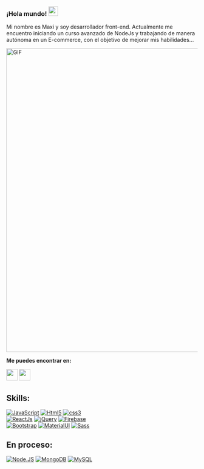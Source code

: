 ### ¡Hola mundo! <img src="https://media.giphy.com/media/hvRJCLFzcasrR4ia7z/giphy.gif" width="25px">

Mi nombre es Maxi y soy desarrollador front-end. Actualmente me encuentro iniciando un curso avanzado de NodeJs y trabajando de manera autónoma en un E-commerce, con el objetivo de mejorar mis habilidades...

<img align="center" alt="GIF" src="https://experienciajoven.com/wp-content/uploads/2021/03/que-hace-un-programador-web.gif" width="800" />

**Me puedes encontrar en:**

<a href="https://www.instagram.com/maxiferrioli/?hl=es-la"><img align="left" alt="" width="30px" src="https://raw.githubusercontent.com/hussainweb/hussainweb/main/icons/instagram.png"/> </a>
<a href="https://www.linkedin.com/in/maximiliano-adri%C3%A1n-ferrioli/
"><img align="left" alt="" width="30px" src="https://raw.githubusercontent.com/peterthehan/peterthehan/master/assets/linkedin.svg" /></a>

<br></br>

## Skills:
[![JavaScript](https://img.shields.io/badge/JavaScript-45B3FF?style=for-the-badge&logo=javascript&logoColor=white&labelColor=101010)](#)
[![Html5](https://img.shields.io/badge/HTML5-45B3FF?style=for-the-badge&logo=html5&logoColor=white&labelColor=101010)](#)
[![css3](https://img.shields.io/badge/CSS3-45B3FF?style=for-the-badge&logo=css3&logoColor=white&labelColor=101010)](#)
</br>
[![ReactJs](https://img.shields.io/badge/React.Js-FFFFFF?style=for-the-badge&logo=react&logoColor=white&labelColor=101010)](#)
[![jQuery](https://img.shields.io/badge/jQuery-FFFFFF?style=for-the-badge&logo=jquery&logoColor=white&labelColor=101010)](#)
[![Firebase](https://img.shields.io/badge/Firebase-FFFFFF?style=for-the-badge&logo=firebase&logoColor=white&labelColor=101010)]()
</br>
[![Bootstrap](https://img.shields.io/badge/Bootstrap-45B3FF?style=for-the-badge&logo=bootstrap&logoColor=white&labelColor=101010)](#)
[![MaterialUI](https://img.shields.io/badge/Material.UI-45B3FF?style=for-the-badge&logo=materialui&logoColor=white&labelColor=101010)](#)
[![Sass](https://img.shields.io/badge/Sass-45B3FF?style=for-the-badge&logo=sass&logoColor=white&labelColor=101010)](#)

## En proceso:
[![Node.JS](https://img.shields.io/badge/Node.JS-2C5CFF?style=for-the-badge&logo=node.js&logoColor=white&labelColor=101010)]()
[![MongoDB](https://img.shields.io/badge/MongoDB-FFFB00?style=for-the-badge&logo=mongodb&logoColor=white&labelColor=101010)]()
[![MySQL](https://img.shields.io/badge/MySQL-2C5CFF?style=for-the-badge&logo=mysql&logoColor=white&labelColor=101010)]()
</br>


